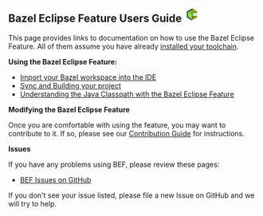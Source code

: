 ## Bazel Eclipse Feature Users Guide ![BEF Logo](../logos/bef_logo_small.png)

This page provides links to documentation on how to use the Bazel Eclipse Feature.
All of them assume you have already [installed your toolchain](install.md).

**Using the Bazel Eclipse Feature:**

- [Import your Bazel workspace into the IDE](import_workspace.md)
- [Sync and Building your project](sync_and_build.md)
- [Understanding the Java Classpath with the Bazel Eclipse Feature](../common/classpath.md)

**Modifying the Bazel Eclipse Feature**

Once you are comfortable with using the feature, you may want to contribute to it.
If so, please see our [Contribution Guide](../../CONTRIBUTING.md) for instructions.


**Issues**

If you have any problems using BEF, please review these pages:

- [BEF Issues on GitHub](https://github.com/salesforce/bazel-eclipse/issues)

If you don't see your issue listed, please file a new Issue on GitHub and we will try to help.
